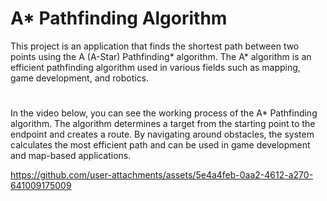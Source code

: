 # A* Pathfinding Algorithm

This project is an application that finds the shortest path between two points using the A (A-Star) Pathfinding* algorithm. 
The A* algorithm is an efficient pathfinding algorithm used in various fields such as mapping, game development, and robotics.

#

In the video below, you can see the working process of the A* Pathfinding algorithm.
The algorithm determines a target from the starting point to the endpoint and creates a route.
By navigating around obstacles, the system calculates the most efficient path and can be used in game development and map-based applications.



https://github.com/user-attachments/assets/5e4a4feb-0aa2-4612-a270-641009175009

